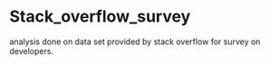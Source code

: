 # Stack_overflow_survey
analysis done on data set provided by stack overflow for survey on developers.
